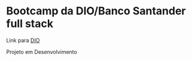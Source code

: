 # Bootcamp da DIO/Banco Santander full stack

Link para [DIO](https://www.dio.me/)

Projeto em Desenvolvimento